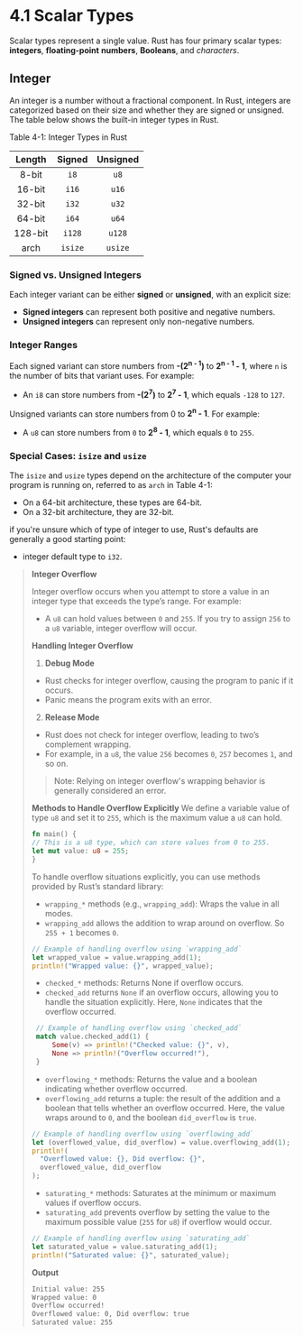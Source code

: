 # 4.1 Scalar Types

Scalar types represent a single value. Rust has four primary scalar types: **integers**, **floating-point** **numbers**, **Booleans**, and _characters_.

## Integer

An integer is a number without a fractional component. In Rust, integers are categorized based on their size and whether they are signed or unsigned. The table below shows the built-in integer types in Rust.

Table 4-1: Integer Types in Rust

| Length  | Signed  | Unsigned |
| :-----: | :-----: | :------: |
|  8-bit  |  `i8`   |   `u8`   |
| 16-bit  |  `i16`  |  `u16`   |
| 32-bit  |  `i32`  |  `u32`   |
| 64-bit  |  `i64`  |  `u64`   |
| 128-bit | `i128`  |  `u128`  |
|  arch   | `isize` | `usize`  |

### Signed vs. Unsigned Integers

Each integer variant can be either **signed** or **unsigned**, with an explicit size:

- **Signed integers** can represent both positive and negative numbers.
- **Unsigned integers** can represent only non-negative numbers.

### Integer Ranges

Each signed variant can store numbers from **-(2<sup>n - 1</sup>)** to **2<sup>n - 1</sup> - 1**, where `n` is the number of bits that variant uses. For example:

- An `i8` can store numbers from **-(2<sup>7</sup>)** to **2<sup>7</sup> - 1**, which equals `-128` to `127`.

Unsigned variants can store numbers from 0 to **2<sup>n</sup> - 1**. For example:

- A `u8` can store numbers from `0` to **2<sup>8</sup> - 1**, which equals `0` to `255`.

### Special Cases: `isize` and `usize`

The `isize` and `usize` types depend on the architecture of the computer your program is running on, referred to as `arch` in Table 4-1:

- On a 64-bit architecture, these types are 64-bit.
- On a 32-bit architecture, they are 32-bit.

if you're unsure which of type of integer to use, Rust's defaults are generally a good starting point:

- integer default type to `i32`.

> **Integer Overflow**
>
> Integer overflow occurs when you attempt to store a value in an integer type that exceeds the type’s range. For example:
>
> - A `u8` can hold values between `0` and `255`. If you try to assign `256` to a `u8` variable, integer overflow will occur.
>
> **Handling Integer Overflow**
>
> 1. **Debug Mode**
>
> - Rust checks for integer overflow, causing the program to panic if it occurs.
> - Panic means the program exits with an error.
>
> 2. **Release Mode**
>
> - Rust does not check for integer overflow, leading to two’s complement wrapping.
> - For example, in a `u8`, the value `256` becomes `0`, `257` becomes `1`, and so on.
>
> > Note: Relying on integer overflow's wrapping behavior is generally considered an error.
>
> **Methods to Handle Overflow Explicitly**
> We define a variable value of type `u8` and set it to `255`, which is the maximum value a `u8` can hold.
>
> ```rust
> fn main() {
> // This is a u8 type, which can store values from 0 to 255.
> let mut value: u8 = 255;
> }
> ```
>
> To handle overflow situations explicitly, you can use methods provided by Rust’s standard library:
>
> - `wrapping_*` methods (e.g., `wrapping_add`): Wraps the value in all modes.
> - `wrapping_add` allows the addition to wrap around on overflow. So `255 + 1` becomes `0`.
>
> ```rust
> // Example of handling overflow using `wrapping_add`
> let wrapped_value = value.wrapping_add(1);
> println!("Wrapped value: {}", wrapped_value);
> ```
>
> - `checked_*` methods: Returns None if overflow occurs.
> - `checked_add` returns `None` if an overflow occurs, allowing you to handle the situation explicitly. Here, `None` indicates that the overflow occurred.
>
> ```rust
>  // Example of handling overflow using `checked_add`
>  match value.checked_add(1) {
>      Some(v) => println!("Checked value: {}", v),
>      None => println!("Overflow occurred!"),
>  }
> ```
>
> - `overflowing_*` methods: Returns the value and a boolean indicating whether overflow occurred.
> - `overflowing_add` returns a tuple: the result of the addition and a boolean that tells whether an overflow occurred. Here, the value wraps around to `0`, and the boolean `did_overflow` is `true`.
>
> ```rust
> // Example of handling overflow using `overflowing_add`
> let (overflowed_value, did_overflow) = value.overflowing_add(1);
> println!(
>   "Overflowed value: {}, Did overflow: {}",
>   overflowed_value, did_overflow
> );
> ```
>
> - `saturating_*` methods: Saturates at the minimum or maximum values if overflow occurs.
> - `saturating_add` prevents overflow by setting the value to the maximum possible value (`255` for `u8`) if overflow would occur.
>
> ```rust
> // Example of handling overflow using `saturating_add`
> let saturated_value = value.saturating_add(1);
> println!("Saturated value: {}", saturated_value);
> ```
>
> **Output**
>
> ```bash
> Initial value: 255
> Wrapped value: 0
> Overflow occurred!
> Overflowed value: 0, Did overflow: true
> Saturated value: 255
> ```


